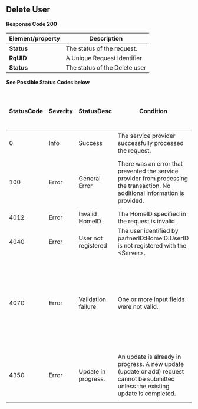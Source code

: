 ## Delete User


<b>Response Code 200</b>

<table>
    <thead>
        <th>Element/property</th>
        <th>Description</th>
    </thead>
    <tbody>
        <tr>
            <td><b>Status</b></td>
            <td>The status of the request.</td>
        </tr>
        <tr>
            <td><b>RqUID</b></td>
            <td>A Unique Request Identifier.</td>
        </tr>
        <tr>
            <td><b>Status</b></td>
            <td>The status of the Delete user</td>
        </tr>
    </tbody>
</table>

<b>See Possible Status Codes below</b>

<table>
    <thead>
        <tr></tr>
        <th>StatusCode</th>
        <th>Severity</th>
        <th>StatusDesc</th>
        <th>Condition</th>
        <th>Action API Partner should take to resolve the error</th>
        </tr>
    </thead>
    <tr>
        <td>0</td>
        <td>Info</td>
        <td>Success</td>
        <td>The service provider successfully processed the request.</td>
        <td></td>
    </tr>
    <tr>
        <td>100</td>
        <td>Error</td>
        <td>General Error</td>
        <td>There was an error that prevented the service provider from processing the transaction. No additional information is provided.</td>
        <td>If this error continues to occur, please reach out to us the timestamp and CEUserId.</td>
    </tr>
    <tr>
        <td>4012</td>
        <td>Error</td>
        <td>Invalid HomeID</td>
        <td>The HomeID specified in the request is invalid.</td>
        <td></td>
    </tr>
    <tr>
        <td>4040</td>
        <td>Error</td>
        <td>User not registered</td>
        <td>The user identified by partnerID:HomeID:UserID is not registered with the &lt;Server&gt;.</td>
        <td></td>
    </tr>
    <tr>
        <td>4070</td>
        <td>Error</td>
        <td>Validation failure</td>
        <td>One or more input fields were not valid.</td>
        <td>Partner should make sure the mandatory parameters are sent in the request and in the defined format as in the corresponding XSD.</td>
    </tr>
    <tr>
        <td>4350</td>
        <td>Error</td>
        <td>Update in progress.</td>
        <td>An update is already in progress. A new update (update or add) request cannot be submitted unless the existing update is completed.</td>
        <td>Partner should not invoke update or add until the existing update completes.</td>
    </tr>
</table>
